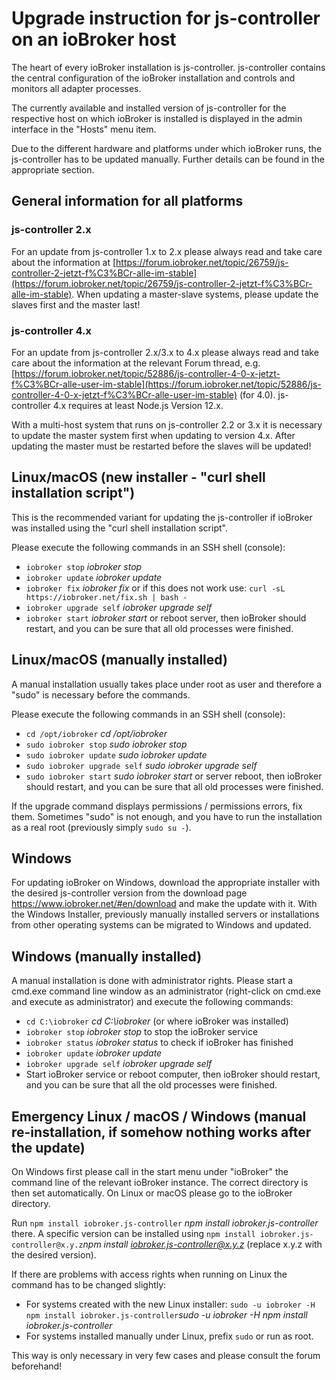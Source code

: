 # Upgrade instruction for js-controller on an ioBroker host

The heart of every ioBroker installation is js-controller. js-controller contains the central configuration of the ioBroker installation and controls and monitors all adapter processes.

The currently available and installed version of js-controller for the respective host on which ioBroker is installed is displayed in the admin interface in the "Hosts" menu item.

Due to the different hardware and platforms under which ioBroker runs, the js-controller has to be updated manually. Further details can be found in the appropriate section.

## General information for all platforms

### js-controller 2.x
For an update from js-controller 1.x to 2.x please always read and take care about the information at [https://forum.iobroker.net/topic/26759/js-controller-2-jetzt-f%C3%BCr-alle-im-stable](https://forum.iobroker.net/topic/26759/js-controller-2-jetzt-f%C3%BCr-alle-im-stable).
When updating a master-slave systems, please update the slaves first and the master last! 

### js-controller 4.x
For an update from js-controller 2.x/3.x to 4.x please always read and take care about the information at the relevant Forum thread, e.g. [https://forum.iobroker.net/topic/52886/js-controller-4-0-x-jetzt-f%C3%BCr-alle-user-im-stable](https://forum.iobroker.net/topic/52886/js-controller-4-0-x-jetzt-f%C3%BCr-alle-user-im-stable) (for 4.0). js-controller 4.x requires at least Node.js Version 12.x.

With a multi-host system that runs on js-controller 2.2 or 3.x it is necessary to update the master system first when updating to version 4.x. After updating the master must be restarted before the slaves will be updated! 

## Linux/macOS (new installer - "curl shell installation script")
This is the recommended variant for updating the js-controller if ioBroker was installed using the "curl shell installation script". 

Please execute the following commands in an SSH shell (console):
* `iobroker stop` *iobroker stop*
* `iobroker update` *iobroker update*
* `iobroker fix` *iobroker fix* or if this does not work use: `curl -sL https://iobroker.net/fix.sh | bash -`
* `iobroker upgrade self` *iobroker upgrade self*
* `iobroker start` *iobroker start* or reboot server, then ioBroker should restart, and you can be sure that all old processes were finished.
<!-- copy
iobroker stop
iobroker update
iobroker fix
iobroker upgrade self
iobroker start
-->

## Linux/macOS (manually installed)

A manual installation usually takes place under root as user and therefore a "sudo" is necessary before the commands.

Please execute the following commands in an SSH shell (console):
* `cd /opt/iobroker` *cd /opt/iobroker*
* `sudo iobroker stop` *sudo iobroker stop*
* `sudo iobroker update` *sudo iobroker update*
* `sudo iobroker upgrade self` *sudo iobroker upgrade self*
* `sudo iobroker start` *sudo iobroker start* or server reboot, then ioBroker should restart, and you can be sure that all old processes were finished.
<!-- copy
cd /opt/iobroker
sudo iobroker stop
sudo iobroker upgrade
sudo iobroker upgrade self
sudo iobroker start
-->

If the upgrade command displays permissions / permissions errors, fix them. Sometimes "sudo" is not enough, and you have to run the installation as a real root (previously simply `sudo su -`).

## Windows

For updating ioBroker on Windows, download the appropriate installer with the desired js-controller version from the download page https://www.iobroker.net/#en/download and make the update with it. With the Windows Installer, previously manually installed servers or installations from other operating systems can be migrated to Windows and updated.

## Windows (manually installed)
A manual installation is done with administrator rights. Please start a cmd.exe command line window as an administrator (right-click on cmd.exe and execute as administrator) and execute the following commands:

* `cd C:\iobroker` *cd C:\iobroker* (or where ioBroker was installed)
* `iobroker stop` *iobroker stop* to stop the ioBroker service
* `iobroker status` *iobroker status* to check if ioBroker has finished
* `iobroker update` *iobroker update*
* `iobroker upgrade self` *iobroker upgrade self*
* Start ioBroker service or reboot computer, then ioBroker should restart, and you can be sure that all the old processes were finished.
<!-- copy
cd C:\iobroker
iobroker stop
iobroker status
iobroker update
iobroker upgrade self
-->

## Emergency Linux / macOS / Windows (manual re-installation, if somehow nothing works after the update)
On Windows first please call in the start menu under "ioBroker" the command line of the relevant ioBroker instance. The correct directory is then set automatically. On Linux or macOS please go to the ioBroker directory.

Run `npm install iobroker.js-controller` *npm install iobroker.js-controller* there. A specific version can be installed using `npm install iobroker.js-controller@x.y.z`*npm install iobroker.js-controller@x.y.z* (replace x.y.z with the desired version).

If there are problems with access rights when running on Linux the command has to be changed slightly:

* For systems created with the new Linux installer: `sudo -u iobroker -H npm install iobroker.js-controller`*sudo -u iobroker -H npm install iobroker.js-controller*
* For systems installed manually under Linux, prefix `sudo` or run as root.

This way is only necessary in very few cases and please consult the forum beforehand!
